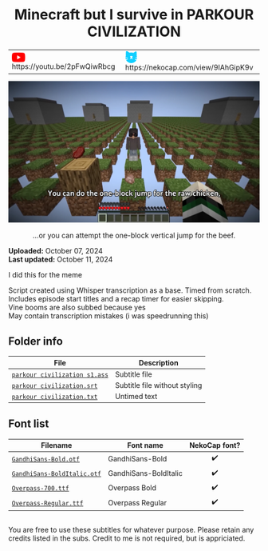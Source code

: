 
<h1 align='center'>Minecraft but I survive in PARKOUR CIVILIZATION</h1>

<table align='center'>
    <tr>
        <td> <img src='../.img/youtube.svg' alt='YouTube' width=27 align='center'> &nbsp https://youtu.be/2pFwQiwRbcg </td>
        <td> <img src='../.img/nekocap.svg' alt='NekoCap' width=23 align='center'> &nbsp https://nekocap.com/view/9IAhGipK9v </td>
    </tr>
</table>

<a href="https://www.youtube.com/watch?v=2pFwQiwRbcg&nekocap=9IAhGipK9v">
    <img src="./preview.webp">
</a>
<p align='center'>...or you can attempt the one-block vertical jump for the beef.</p>

**Uploaded:** October 07, 2024  
**Last updated:** October 11, 2024

<!-- Description goes here -->
I did this for the meme

Script created using Whisper transcription as a base. Timed from scratch.  
Includes episode start titles and a recap timer for easier skipping.  
Vine booms are also subbed because yes  
May contain transcription mistakes (i was speedrunning this)

## Folder info

| File | Description |
| ---- | ----------- |
[`parkour civilization s1.ass`](parkour%20civilization%20s1.ass) | Subtitle file |
[`parkour civilization.srt`](parkour%20civilization.srt) | Subtitle file without styling |
[`parkour civilization.txt`](parkour%20civilization.txt) | Untimed text |

## Font list

| Filename | Font name | NekoCap font? |
| ---- | ---- | :--: |
 [`GandhiSans-Bold.otf`](https://github.com/abrokecube/subtitles-fonts/tree/main/NekoCap%20fonts/GandhiSans-Bold.otf) | GandhiSans-Bold | ✔️ |
 [`GandhiSans-BoldItalic.otf`](https://github.com/abrokecube/subtitles-fonts/tree/main/NekoCap%20fonts/GandhiSans-BoldItalic.otf) | GandhiSans-BoldItalic | ✔️ |
 [`Overpass-700.ttf`](https://github.com/abrokecube/subtitles-fonts/tree/main/NekoCap%20fonts/Overpass-700.ttf) | Overpass Bold | ✔️ |
 [`Overpass-Regular.ttf`](https://github.com/abrokecube/subtitles-fonts/tree/main/NekoCap%20fonts/Overpass-Regular.ttf) | Overpass Regular | ✔️ |

<!-- Permissions -->
## 
You are free to use these subtitles for whatever purpose. Please retain any credits listed in the subs. Credit to me is not required, but is appriciated.
